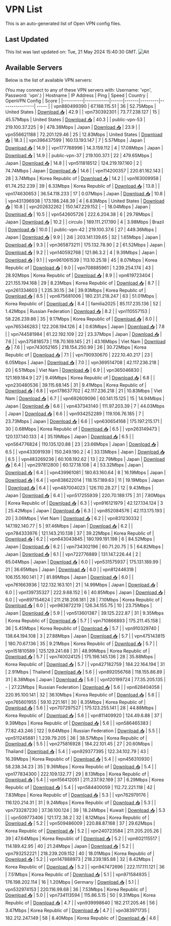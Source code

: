 # VPN List

This is an auto-generated list of Open VPN config files.

## Last Updated

This list was last updated on: Tue, 21 May 2024 15:40:30 GMT.
![Alt](https://repobeats.axiom.co/api/embed/186b98318ef1479477931607c1ad7d823f12451f.svg "Repobeats analytics image")

## Available Servers

Below is the list of available VPN servers:

(You may connect to any of these VPN servers with: Username: 'vpn', Password: 'vpn'.)
| Hostname | IP Address | Ping | Speed | Country | OpenVPN Config | Score |
|----------|------------|------|-------|---------|----------------| ----- |
| vpn880499390 | 67.188.115.51 | 36 | 52.75Mbps | United States | [Download 📥](./configs/server_0_US.ovpn) | 42.9 |
| vpn730392301 | 73.77.238.127 | 15 | 45.57Mbps | United States | [Download 📥](./configs/server_1_US.ovpn) | 40.3 |
| public-vpn-53 | 219.100.37.225 | 9 | 478.38Mbps | Japan | [Download 📥](./configs/server_2_JP.ovpn) | 23.9 |
| vpn556621188 | 72.201.129.46 | 25 | 12.83Mbps | United States | [Download 📥](./configs/server_3_US.ovpn) | 18.3 |
| vpn396437599 | 160.13.193.147 | 7 | 5.57Mbps | Japan | [Download 📥](./configs/server_4_JP.ovpn) | 14.9 |
| vpn177768996 | 14.3.159.112 | 4 | 17.08Mbps | Japan | [Download 📥](./configs/server_5_JP.ovpn) | 14.9 |
| public-vpn-37 | 219.100.37.1 | 22 | 479.65Mbps | Japan | [Download 📥](./configs/server_6_JP.ovpn) | 14.8 |
| vpn511818512 | 124.219.197.160 | 2 | 74.74Mbps | Japan | [Download 📥](./configs/server_7_JP.ovpn) | 14.6 |
| vpn114200357 | 220.81.162.143 | 28 | 3.74Mbps | Korea Republic of | [Download 📥](./configs/server_8_KR.ovpn) | 14.2 |
| vpn163009958 | 61.74.252.239 | 39 | 6.33Mbps | Korea Republic of | [Download 📥](./configs/server_9_KR.ovpn) | 13.8 |
| vpn174630653 | 36.54.118.233 | 17 | 0.07Mbps | Japan | [Download 📥](./configs/server_10_JP.ovpn) | 10.8 |
| vpn431396938 | 173.198.248.39 | 4 | 6.83Mbps | United States | [Download 📥](./configs/server_11_US.ovpn) | 10.8 |
| vpn202632262 | 150.147.229.152 | - | 18.04Mbps | Japan | [Download 📥](./configs/server_12_JP.ovpn) | 10.5 |
| vpn542605726 | 222.6.204.38 | 6 | 29.78Mbps | Japan | [Download 📥](./configs/server_13_JP.ovpn) | 10.2 |
| circulo | 189.111.217.190 | 4 | 3.98Mbps | Brazil | [Download 📥](./configs/server_14_BR.ovpn) | 10.0 |
| public-vpn-42 | 219.100.37.6 | 27 | 449.36Mbps | Japan | [Download 📥](./configs/server_15_JP.ovpn) | 9.9 |
| 2i6 | 203.141.139.65 | 32 | 1.65Mbps | Japan | [Download 📥](./configs/server_16_JP.ovpn) | 9.3 |
| vpn365873211 | 175.132.78.90 | 2 | 61.52Mbps | Japan | [Download 📥](./configs/server_17_JP.ovpn) | 9.2 |
| vpn140592768 | 121.86.3.2 | 4 | 9.39Mbps | Japan | [Download 📥](./configs/server_18_JP.ovpn) | 9.1 |
| vpn961061539 | 113.10.25.18 | 45 | 8.07Mbps | Korea Republic of | [Download 📥](./configs/server_19_KR.ovpn) | 9.0 |
| vpn708885961 | 1.239.254.174 | 43 | 28.92Mbps | Korea Republic of | [Download 📥](./configs/server_20_KR.ovpn) | 8.9 |
| vpn619723404 | 221.155.194.168 | 29 | 8.23Mbps | Korea Republic of | [Download 📥](./configs/server_21_KR.ovpn) | 8.7 |
| vpn261334603 | 1.235.30.15 | 34 | 39.93Mbps | Korea Republic of | [Download 📥](./configs/server_22_KR.ovpn) | 8.5 |
| vpn675681006 | 180.231.218.247 | 63 | 51.01Mbps | Korea Republic of | [Download 📥](./configs/server_23_KR.ovpn) | 8.4 |
| familia2025 | 85.117.235.136 | 52 | 1.42Mbps | Russian Federation | [Download 📥](./configs/server_24_RU.ovpn) | 8.2 |
| vpn110557153 | 58.226.239.86 | 35 | 9.17Mbps | Korea Republic of | [Download 📥](./configs/server_25_KR.ovpn) | 8.0 |
| vpn765346283 | 122.208.194.126 | 4 | 0.63Mbps | Japan | [Download 📥](./configs/server_26_JP.ovpn) | 7.8 |
| vpn744581984 | 61.22.192.109 | 22 | 23.37Mbps | Japan | [Download 📥](./configs/server_27_JP.ovpn) | 7.6 |
| vpn375818573 | 118.70.169.145 | 21 | 43.16Mbps | Viet Nam | [Download 📥](./configs/server_28_VN.ovpn) | 7.6 |
| vpn743052165 | 218.154.250.99 | 26 | 30.72Mbps | Korea Republic of | [Download 📥](./configs/server_29_KR.ovpn) | 7.1 |
| vpn790930670 | 222.10.40.217 | 23 | 6.05Mbps | Japan | [Download 📥](./configs/server_30_JP.ovpn) | 7.0 |
| vpn369514708 | 42.117.236.218 | 20 | 6.51Mbps | Viet Nam | [Download 📥](./configs/server_31_VN.ovpn) | 6.9 |
| vpn365046830 | 121.169.184.9 | 27 | 9.49Mbps | Korea Republic of | [Download 📥](./configs/server_32_KR.ovpn) | 6.8 |
| vpn230480536 | 39.115.68.145 | 31 | 9.41Mbps | Korea Republic of | [Download 📥](./configs/server_33_KR.ovpn) | 6.8 |
| vpn178637702 | 42.117.236.218 | 21 | 10.83Mbps | Viet Nam | [Download 📥](./configs/server_34_VN.ovpn) | 6.7 |
| vpn692609096 | 60.141.15.125 | 15 | 14.94Mbps | Japan | [Download 📥](./configs/server_35_JP.ovpn) | 6.6 |
| vpn437343140 | 111.97.203.39 | 7 | 44.03Mbps | Japan | [Download 📥](./configs/server_36_JP.ovpn) | 6.6 |
| vpn934252289 | 119.106.76.185 | 7 | 23.73Mbps | Japan | [Download 📥](./configs/server_37_JP.ovpn) | 6.6 |
| vpn630654168 | 175.197.215.171 | 30 | 0.68Mbps | Korea Republic of | [Download 📥](./configs/server_38_KR.ovpn) | 6.5 |
| vpn263149473 | 120.137.140.133 | 4 | 35.19Mbps | Japan | [Download 📥](./configs/server_39_JP.ovpn) | 6.5 |
| vpn564776824 | 110.135.120.88 | 23 | 23.66Mbps | Japan | [Download 📥](./configs/server_40_JP.ovpn) | 6.5 |
| vpn433091939 | 150.249.190.2 | 4 | 33.13Mbps | Japan | [Download 📥](./configs/server_41_JP.ovpn) | 6.5 |
| vpn483269236 | 60.108.192.62 | 13 | 22.79Mbps | Japan | [Download 📥](./configs/server_42_JP.ovpn) | 6.4 |
| vpn297812800 | 60.127.18.108 | 4 | 53.32Mbps | Japan | [Download 📥](./configs/server_43_JP.ovpn) | 6.4 |
| vpn439961081 | 180.63.160.64 | 8 | 16.19Mbps | Japan | [Download 📥](./configs/server_44_JP.ovpn) | 6.4 |
| vpn838622014 | 118.157.189.63 | 11 | 19.19Mbps | Japan | [Download 📥](./configs/server_45_JP.ovpn) | 6.4 |
| vpn487004023 | 126.110.28.27 | 12 | 9.43Mbps | Japan | [Download 📥](./configs/server_46_JP.ovpn) | 6.4 |
| vpn517255939 | 220.70.189.175 | 31 | 7.80Mbps | Korea Republic of | [Download 📥](./configs/server_47_KR.ovpn) | 6.3 |
| vpn916121979 | 42.127.134.124 | 3 | 25.42Mbps | Japan | [Download 📥](./configs/server_48_JP.ovpn) | 6.3 |
| vpn852084576 | 42.113.175.193 | 20 | 3.06Mbps | Viet Nam | [Download 📥](./configs/server_49_VN.ovpn) | 6.2 |
| vpn831230332 | 147.192.140.77 | 5 | 97.46Mbps | Japan | [Download 📥](./configs/server_50_JP.ovpn) | 6.2 |
| vpn784333976 | 121.143.210.138 | 37 | 39.22Mbps | Korea Republic of | [Download 📥](./configs/server_51_KR.ovpn) | 6.2 |
| vpn643043845 | 180.199.191.198 | 6 | 84.52Mbps | Japan | [Download 📥](./configs/server_52_JP.ovpn) | 6.2 |
| vpn734302196 | 60.71.20.75 | 5 | 64.82Mbps | Japan | [Download 📥](./configs/server_53_JP.ovpn) | 6.1 |
| vpn722776889 | 131.147.226.44 | 2 | 65.04Mbps | Japan | [Download 📥](./configs/server_54_JP.ovpn) | 6.0 |
| vpn531575937 | 175.131.189.99 | 21 | 36.65Mbps | Japan | [Download 📥](./configs/server_55_JP.ovpn) | 6.0 |
| vpn812446318 | 106.155.160.141 | 7 | 81.89Mbps | Japan | [Download 📥](./configs/server_56_JP.ovpn) | 6.0 |
| vpn761663936 | 122.132.163.101 | 21 | 14.99Mbps | Japan | [Download 📥](./configs/server_57_JP.ovpn) | 6.0 |
| vpn139735327 | 222.9.68.152 | 6 | 40.85Mbps | Japan | [Download 📥](./configs/server_58_JP.ovpn) | 6.0 |
| vpn897154624 | 211.218.208.181 | 28 | 7.10Mbps | Korea Republic of | [Download 📥](./configs/server_59_KR.ovpn) | 6.0 |
| vpn983872219 | 126.34.155.75 | 10 | 23.75Mbps | Japan | [Download 📥](./configs/server_60_JP.ovpn) | 5.9 |
| vpn513601387 | 39.125.222.87 | 31 | 9.35Mbps | Korea Republic of | [Download 📥](./configs/server_61_KR.ovpn) | 5.7 |
| vpn710866893 | 175.211.45.158 | 36 | 5.45Mbps | Korea Republic of | [Download 📥](./configs/server_62_KR.ovpn) | 5.7 |
| vpn910329740 | 138.64.194.108 | 3 | 27.88Mbps | Japan | [Download 📥](./configs/server_63_JP.ovpn) | 5.7 |
| vpn475143815 | 180.70.67.136 | 35 | 9.21Mbps | Korea Republic of | [Download 📥](./configs/server_64_KR.ovpn) | 5.7 |
| vpn151810589 | 125.129.241.68 | 31 | 48.99Mbps | Korea Republic of | [Download 📥](./configs/server_65_KR.ovpn) | 5.7 |
| vpn740024125 | 175.198.145.136 | 28 | 35.88Mbps | Korea Republic of | [Download 📥](./configs/server_66_KR.ovpn) | 5.7 |
| vpn427182759 | 184.22.164.194 | 31 | 2.91Mbps | Thailand | [Download 📥](./configs/server_67_TH.ovpn) | 5.6 |
| vpn892056768 | 118.155.86.89 | 31 | 8.38Mbps | Japan | [Download 📥](./configs/server_68_JP.ovpn) | 5.6 |
| vpn120199724 | 77.35.205.135 | - | 27.22Mbps | Russian Federation | [Download 📥](./configs/server_69_RU.ovpn) | 5.6 |
| vpn628404058 | 220.95.100.141 | 32 | 36.10Mbps | Korea Republic of | [Download 📥](./configs/server_70_KR.ovpn) | 5.6 |
| vpn765601955 | 59.10.221.161 | 30 | 8.35Mbps | Korea Republic of | [Download 📥](./configs/server_71_KR.ovpn) | 5.6 |
| vpn707297527 | 175.123.255.141 | 28 | 44.88Mbps | Korea Republic of | [Download 📥](./configs/server_72_KR.ovpn) | 5.6 |
| vpn811409920 | 124.49.6.88 | 37 | 9.39Mbps | Korea Republic of | [Download 📥](./configs/server_73_KR.ovpn) | 5.6 |
| vpn586465383 | 77.82.43.246 | 122 | 9.64Mbps | Russian Federation | [Download 📥](./configs/server_74_RU.ovpn) | 5.5 |
| vpn511245881 | 1.239.79.205 | 36 | 38.57Mbps | Korea Republic of | [Download 📥](./configs/server_75_KR.ovpn) | 5.5 |
| vpn275816928 | 184.22.101.45 | 27 | 20.60Mbps | Thailand | [Download 📥](./configs/server_76_TH.ovpn) | 5.4 |
| vpn929377395 | 122.34.102.79 | 43 | 16.39Mbps | Korea Republic of | [Download 📥](./configs/server_77_KR.ovpn) | 5.4 |
| vpn456310930 | 58.238.34.23 | 35 | 9.36Mbps | Korea Republic of | [Download 📥](./configs/server_78_KR.ovpn) | 5.4 |
| vpn177834300 | 222.109.132.77 | 29 | 8.13Mbps | Korea Republic of | [Download 📥](./configs/server_79_KR.ovpn) | 5.4 |
| vpn156412051 | 211.237.92.169 | 37 | 6.29Mbps | Korea Republic of | [Download 📥](./configs/server_80_KR.ovpn) | 5.4 |
| vpn584400059 | 112.72.221.118 | 42 | 7.83Mbps | Korea Republic of | [Download 📥](./configs/server_81_KR.ovpn) | 5.3 |
| vpn762979176 | 116.120.214.31 | 31 | 9.24Mbps | Korea Republic of | [Download 📥](./configs/server_82_KR.ovpn) | 5.3 |
| vpn733287230 | 37.36.100.124 | 39 | 18.24Mbps | Kuwait | [Download 📥](./configs/server_83_KW.ovpn) | 5.3 |
| vpn509773406 | 121.172.38.2 | 32 | 8.12Mbps | Korea Republic of | [Download 📥](./configs/server_84_KR.ovpn) | 5.2 |
| vpn509486009 | 220.88.87.168 | 37 | 29.62Mbps | Korea Republic of | [Download 📥](./configs/server_85_KR.ovpn) | 5.2 |
| vpn240723584 | 211.205.205.26 | 39 | 47.64Mbps | Korea Republic of | [Download 📥](./configs/server_86_KR.ovpn) | 5.2 |
| vpn602115517 | 114.189.42.95 | 40 | 21.24Mbps | Japan | [Download 📥](./configs/server_87_JP.ovpn) | 5.2 |
| vpn793252221 | 218.239.209.152 | 40 | 18.01Mbps | Korea Republic of | [Download 📥](./configs/server_88_KR.ovpn) | 5.2 |
| vpn147888973 | 218.239.185.88 | 32 | 8.42Mbps | Korea Republic of | [Download 📥](./configs/server_89_KR.ovpn) | 5.2 |
| vpn947472696 | 222.117.111.121 | 36 | 7.51Mbps | Korea Republic of | [Download 📥](./configs/server_90_KR.ovpn) | 5.1 |
| vpn971584935 | 176.198.202.114 | 16 | 1.20Mbps | Germany | [Download 📥](./configs/server_91_DE.ovpn) | 5.1 |
| vpn532974153 | 220.116.99.68 | 36 | 7.53Mbps | Korea Republic of | [Download 📥](./configs/server_92_KR.ovpn) | 5.0 |
| vpn734113594 | 115.86.5.15 | 50 | 9.31Mbps | Korea Republic of | [Download 📥](./configs/server_93_KR.ovpn) | 4.7 |
| vpn939998640 | 182.217.205.46 | 56 | 3.47Mbps | Korea Republic of | [Download 📥](./configs/server_94_KR.ovpn) | 4.7 |
| vpn383971735 | 182.212.247.149 | 58 | 8.40Mbps | Korea Republic of | [Download 📥](./configs/server_95_KR.ovpn) | 4.6 |
